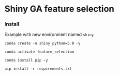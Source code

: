 # Shiny GA feature selection


### Install

Example with new environment named `shiny`

```
conda create -n shiny python=3.9 -y

conda activate feature_selection

conda install pip -y

pip install -r requirements.txt
 ```
